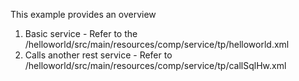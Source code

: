 This example provides an overview
1. Basic service - Refer to the /helloworld/src/main/resources/comp/service/tp/helloworld.xml
2. Calls another rest service - Refer to /helloworld/src/main/resources/comp/service/tp/callSqlHw.xml
